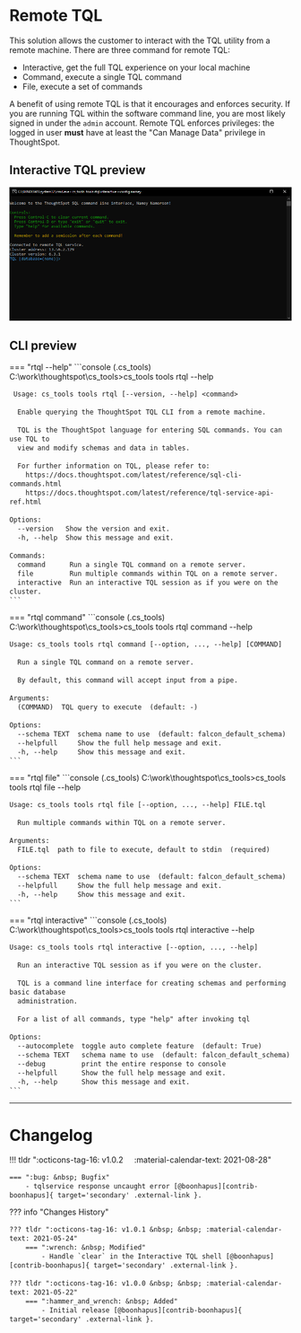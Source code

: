 # Remote TQL

This solution allows the customer to interact with the TQL utility from a remote
machine. There are three command for remote TQL:

 - Interactive, get the full TQL experience on your local machine
 - Command, execute a single TQL command
 - File, execute a set of commands

A benefit of using remote TQL is that it encourages and enforces security. If you are
running TQL within the software command line, you are most likely signed in under the
`admin` account. Remote TQL enforces privileges: the logged in user __must__ have at
least the "Can Manage Data" privilege in ThoughtSpot.

## Interactive TQL preview

![interactive-rtql](./interactive_rtql.png)

## CLI preview

=== "rtql --help"
    ```console
    (.cs_tools) C:\work\thoughtspot\cs_tools>cs_tools tools rtql --help

     Usage: cs_tools tools rtql [--version, --help] <command>

      Enable querying the ThoughtSpot TQL CLI from a remote machine.

      TQL is the ThoughtSpot language for entering SQL commands. You can use TQL to
      view and modify schemas and data in tables.

      For further information on TQL, please refer to:
        https://docs.thoughtspot.com/latest/reference/sql-cli-commands.html
        https://docs.thoughtspot.com/latest/reference/tql-service-api-ref.html

    Options:
      --version   Show the version and exit.
      -h, --help  Show this message and exit.

    Commands:
      command      Run a single TQL command on a remote server.
      file         Run multiple commands within TQL on a remote server.
      interactive  Run an interactive TQL session as if you were on the cluster.
    ```

=== "rtql command"
    ```console
    (.cs_tools) C:\work\thoughtspot\cs_tools>cs_tools tools rtql command --help

    Usage: cs_tools tools rtql command [--option, ..., --help] [COMMAND]

      Run a single TQL command on a remote server.

      By default, this command will accept input from a pipe.

    Arguments:
      (COMMAND)  TQL query to execute  (default: -)

    Options:
      --schema TEXT  schema name to use  (default: falcon_default_schema)
      --helpfull     Show the full help message and exit.
      -h, --help     Show this message and exit.
    ```

=== "rtql file"
    ```console
    (.cs_tools) C:\work\thoughtspot\cs_tools>cs_tools tools rtql file --help

    Usage: cs_tools tools rtql file [--option, ..., --help] FILE.tql

      Run multiple commands within TQL on a remote server.

    Arguments:
      FILE.tql  path to file to execute, default to stdin  (required)

    Options:
      --schema TEXT  schema name to use  (default: falcon_default_schema)
      --helpfull     Show the full help message and exit.
      -h, --help     Show this message and exit.
    ```

=== "rtql interactive"
    ```console
    (.cs_tools) C:\work\thoughtspot\cs_tools>cs_tools tools rtql interactive --help

    Usage: cs_tools tools rtql interactive [--option, ..., --help]

      Run an interactive TQL session as if you were on the cluster.

      TQL is a command line interface for creating schemas and performing basic database
      administration.

      For a list of all commands, type "help" after invoking tql

    Options:
      --autocomplete  toggle auto complete feature  (default: True)
      --schema TEXT   schema name to use  (default: falcon_default_schema)
      --debug         print the entire response to console
      --helpfull      Show the full help message and exit.
      -h, --help      Show this message and exit.
    ```

---

# Changelog

!!! tldr ":octicons-tag-16: v1.0.2 &nbsp; &nbsp; :material-calendar-text: 2021-08-28"

    === ":bug: &nbsp; Bugfix"
        - tqlservice response uncaught error [@boonhapus][contrib-boonhapus]{ target='secondary' .external-link }.

??? info "Changes History"

    ??? tldr ":octicons-tag-16: v1.0.1 &nbsp; &nbsp; :material-calendar-text: 2021-05-24"
        === ":wrench: &nbsp; Modified"
            - Handle `clear` in the Interactive TQL shell [@boonhapus][contrib-boonhapus]{ target='secondary' .external-link }.

    ??? tldr ":octicons-tag-16: v1.0.0 &nbsp; &nbsp; :material-calendar-text: 2021-05-22"
        === ":hammer_and_wrench: &nbsp; Added"
            - Initial release [@boonhapus][contrib-boonhapus]{ target='secondary' .external-link }.

[keep-a-changelog]: https://keepachangelog.com/en/1.0.0/
[semver]: https://semver.org/spec/v2.0.0.html
[contrib-boonhapus]: https://github.com/boonhapus
